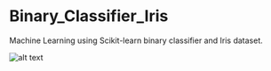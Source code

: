 # Binary_Classifier_Iris

Machine Learning using Scikit-learn binary classifier and Iris dataset.

![alt text](https://i.ibb.co/Wk0Mt4p/binary.jpg)
